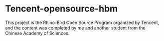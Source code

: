 # Tencent-opensource-hbm

This project is the Rhino-Bird Open Source Program organized by Tencent, and the content was completed by me and another student from the Chinese Academy of Sciences.

